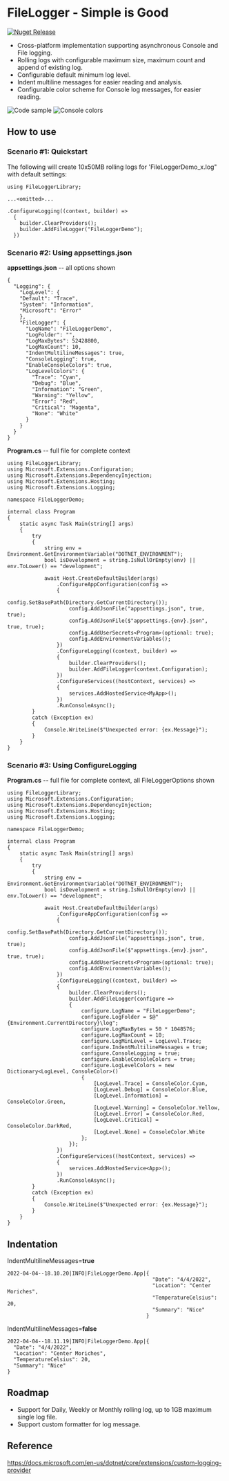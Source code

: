 # FileLogger - Simple is Good
[![Nuget Release](https://img.shields.io/nuget/v/CodeFoxtrot.FileLogger?style=for-the-badge)](https://www.nuget.org/packages/CodeFoxtrot.FileLogger/)

* Cross-platform implementation supporting asynchronous Console and File logging.
* Rolling logs with configurable maximum size, maximum count and append of existing log.
* Configurable default minimum log level.
* Indent multiline messages for easier reading and analysis.
* Configurable color scheme for Console log messages, for easier reading.

![Code sample](https://user-images.githubusercontent.com/41308769/162116432-e100c81b-9c30-41a9-8335-b176355ad4d1.png)
![Console colors](https://user-images.githubusercontent.com/41308769/162116455-cbd5a37c-bce3-4717-9c50-8c6e74a4777b.png)

## How to use

### Scenario #1: Quickstart
The following will create 10x50MB rolling logs for 'FileLoggerDemo_x.log" with default settings:
```
using FileLoggerLibrary;

...<omitted>...

.ConfigureLogging((context, builder) =>
  {
    builder.ClearProviders();
    builder.AddFileLogger("FileLoggerDemo");
  })
```

### Scenario #2: Using appsettings.json
  
**appsettings.json** -- all options shown
```
{
  "Logging": {
    "LogLevel": {
    "Default": "Trace",
    "System": "Information",
    "Microsoft": "Error"
    },
    "FileLogger": {
      "LogName": "FileLoggerDemo",
      "LogFolder": "",
      "LogMaxBytes": 52428800,
      "LogMaxCount": 10,
      "IndentMultilineMessages": true,
      "ConsoleLogging": true,
      "EnableConsoleColors": true,
      "LogLevelColors": {
        "Trace": "Cyan",
        "Debug": "Blue",
        "Information": "Green",
        "Warning": "Yellow",
        "Error": "Red",
        "Critical": "Magenta",
        "None": "White"
      }
    }
  }
}
```
  
**Program.cs** -- full file for complete context
```
using FileLoggerLibrary;
using Microsoft.Extensions.Configuration;
using Microsoft.Extensions.DependencyInjection;
using Microsoft.Extensions.Hosting;
using Microsoft.Extensions.Logging;

namespace FileLoggerDemo;

internal class Program
{
    static async Task Main(string[] args)
    {
        try
        {
            string env = Environment.GetEnvironmentVariable("DOTNET_ENVIRONMENT");
            bool isDevelopment = string.IsNullOrEmpty(env) || env.ToLower() == "development";

            await Host.CreateDefaultBuilder(args)
                .ConfigureAppConfiguration(config =>
                {
                    config.SetBasePath(Directory.GetCurrentDirectory());
                    config.AddJsonFile("appsettings.json", true, true);
                    config.AddJsonFile($"appsettings.{env}.json", true, true);
                    config.AddUserSecrets<Program>(optional: true);
                    config.AddEnvironmentVariables();
                })
                .ConfigureLogging((context, builder) =>
                {
                    builder.ClearProviders();
                    builder.AddFileLogger(context.Configuration);
                })
                .ConfigureServices((hostContext, services) =>
                {
                    services.AddHostedService<MyApp>();
                })
                .RunConsoleAsync();
        }
        catch (Exception ex)
        {
            Console.WriteLine($"Unexpected error: {ex.Message}");
        }
    }
}
```
  
### Scenario #3: Using ConfigureLogging
  
**Program.cs**  -- full file for complete context, all FileLoggerOptions shown
```
using FileLoggerLibrary;
using Microsoft.Extensions.Configuration;
using Microsoft.Extensions.DependencyInjection;
using Microsoft.Extensions.Hosting;
using Microsoft.Extensions.Logging;

namespace FileLoggerDemo;

internal class Program
{
    static async Task Main(string[] args)
    {
        try
        {
            string env = Environment.GetEnvironmentVariable("DOTNET_ENVIRONMENT");
            bool isDevelopment = string.IsNullOrEmpty(env) || env.ToLower() == "development";

            await Host.CreateDefaultBuilder(args)
                .ConfigureAppConfiguration(config =>
                {
                    config.SetBasePath(Directory.GetCurrentDirectory());
                    config.AddJsonFile("appsettings.json", true, true);
                    config.AddJsonFile($"appsettings.{env}.json", true, true);
                    config.AddUserSecrets<Program>(optional: true);
                    config.AddEnvironmentVariables();
                })
                .ConfigureLogging((context, builder) =>
                {
                    builder.ClearProviders();
                    builder.AddFileLogger(configure =>
                    {
                        configure.LogName = "FileLoggerDemo";
                        configure.LogFolder = $@"{Environment.CurrentDirectory}\log";
                        configure.LogMaxBytes = 50 * 1048576;
                        configure.LogMaxCount = 10;
                        configure.LogMinLevel = LogLevel.Trace;
                        configure.IndentMultilineMessages = true;
                        configure.ConsoleLogging = true;
                        configure.EnableConsoleColors = true;
                        configure.LogLevelColors = new Dictionary<LogLevel, ConsoleColor>()
                        {
                            [LogLevel.Trace] = ConsoleColor.Cyan,
                            [LogLevel.Debug] = ConsoleColor.Blue,
                            [LogLevel.Information] = ConsoleColor.Green,
                            [LogLevel.Warning] = ConsoleColor.Yellow,
                            [LogLevel.Error] = ConsoleColor.Red,
                            [LogLevel.Critical] = ConsoleColor.DarkRed,
                            [LogLevel.None] = ConsoleColor.White
                        };
                    });
                })
                .ConfigureServices((hostContext, services) =>
                {
                    services.AddHostedService<App>();
                })
                .RunConsoleAsync();
        }
        catch (Exception ex)
        {
            Console.WriteLine($"Unexpected error: {ex.Message}");
        }
    }
}
```

## Indentation 
IndentMultilineMessages=**true**
```
2022-04-04--18.10.20|INFO|FileLoggerDemo.App|{
                                               "Date": "4/4/2022",
                                               "Location": "Center Moriches",
                                               "TemperatureCelsius": 20,
                                               "Summary": "Nice"
                                             }
```
  
IndentMultilineMessages=**false**
```
2022-04-04--18.11.19|INFO|FileLoggerDemo.App|{
  "Date": "4/4/2022",
  "Location": "Center Moriches",
  "TemperatureCelsius": 20,
  "Summary": "Nice"
}
```

## Roadmap
* Support for Daily, Weekly or Monthly rolling log, up to 1GB maximum single log file.
* Support custom formatter for log message.

## Reference
https://docs.microsoft.com/en-us/dotnet/core/extensions/custom-logging-provider
